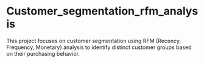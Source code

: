 # Customer_segmentation_rfm_analysis
This project focuses on customer segmentation using RFM (Recency, Frequency, Monetary) analysis to identify distinct customer groups based on their purchasing behavior.
